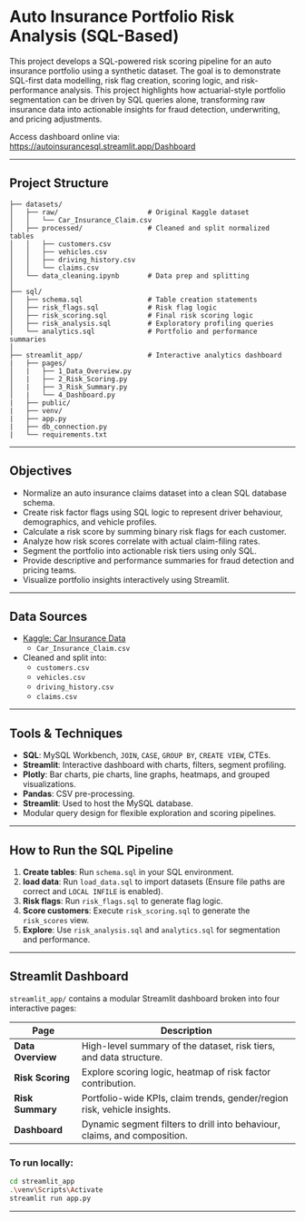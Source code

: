# Auto Insurance Portfolio Risk Analysis (SQL-Based)

This project develops a SQL-powered risk scoring pipeline for an auto insurance portfolio using a synthetic dataset. The goal is to demonstrate SQL-first data modelling, risk flag creation, scoring logic, and risk-performance analysis. This project highlights how actuarial-style portfolio segmentation can be driven by SQL queries alone, transforming raw insurance data into actionable insights for fraud detection, underwriting, and pricing adjustments.

Access dashboard online via:
https://autoinsurancesql.streamlit.app/Dashboard

---

## Project Structure

```
├── datasets/
│   ├── raw/                      # Original Kaggle dataset
│   │   └── Car_Insurance_Claim.csv
│   ├── processed/                # Cleaned and split normalized tables
│   │   ├── customers.csv
│   │   ├── vehicles.csv
│   │   ├── driving_history.csv
│   │   └── claims.csv
│   └── data_cleaning.ipynb       # Data prep and splitting
│
├── sql/
│   ├── schema.sql                # Table creation statements
│   ├── risk_flags.sql            # Risk flag logic
│   ├── risk_scoring.sql          # Final risk scoring logic
│   ├── risk_analysis.sql         # Exploratory profiling queries
│   └── analytics.sql             # Portfolio and performance summaries
│
├── streamlit_app/                # Interactive analytics dashboard
|   ├── pages/
│   |   ├── 1_Data_Overview.py
│   |   ├── 2_Risk_Scoring.py
│   |   ├── 3_Risk_Summary.py
│   |   └── 4_Dashboard.py
|   ├── public/
|   ├── venv/
|   ├── app.py
|   ├── db_connection.py
|   └── requirements.txt    
```

---

## Objectives

- Normalize an auto insurance claims dataset into a clean SQL database schema.
- Create risk factor flags using SQL logic to represent driver behaviour, demographics, and vehicle profiles.
- Calculate a risk score by summing binary risk flags for each customer.
- Analyze how risk scores correlate with actual claim-filing rates.
- Segment the portfolio into actionable risk tiers using only SQL.
- Provide descriptive and performance summaries for fraud detection and pricing teams.
- Visualize portfolio insights interactively using Streamlit.

---

## Data Sources

- [Kaggle: Car Insurance Data](https://www.kaggle.com/datasets/sagnik1511/car-insurance-data/data)
  - `Car_Insurance_Claim.csv`
- Cleaned and split into:
  - `customers.csv`
  - `vehicles.csv`
  - `driving_history.csv`
  - `claims.csv`

---

## Tools & Techniques

- **SQL**: MySQL Workbench, `JOIN`, `CASE`, `GROUP BY`, `CREATE VIEW`, CTEs.
- **Streamlit**: Interactive dashboard with charts, filters, segment profiling.
- **Plotly**: Bar charts, pie charts, line graphs, heatmaps, and grouped visualizations.
- **Pandas**: CSV pre-processing.
- **Streamlit**: Used to host the MySQL database.
- Modular query design for flexible exploration and scoring pipelines.

---

## How to Run the SQL Pipeline

1. **Create tables**: Run `schema.sql` in your SQL environment.
2. **load data**: Run `load_data.sql` to import datasets (Ensure file paths are correct and `LOCAL INFILE` is enabled).
3. **Risk flags**: Run `risk_flags.sql` to generate flag logic.
4. **Score customers**: Execute `risk_scoring.sql` to generate the `risk_scores` view.
5. **Explore**: Use `risk_analysis.sql` and `analytics.sql` for segmentation and performance.

---

## Streamlit Dashboard

`streamlit_app/` contains a modular Streamlit dashboard broken into four interactive pages:

| Page                 | Description                                                                 |
|----------------------|-----------------------------------------------------------------------------|
| **Data Overview**    | High-level summary of the dataset, risk tiers, and data structure.          |
| **Risk Scoring**     | Explore scoring logic, heatmap of risk factor contribution.                 |
| **Risk Summary**     | Portfolio-wide KPIs, claim trends, gender/region risk, vehicle insights.    |
| **Dashboard**        | Dynamic segment filters to drill into behaviour, claims, and composition.   |

### To run locally:
```bash
cd streamlit_app
.\venv\Scripts\Activate 
streamlit run app.py
```
---
